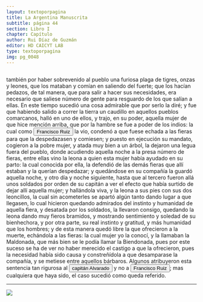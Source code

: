 ```yaml
---
layout: textoporpagina
title: La Argentina Manuscrita
subtitle: página 44
section: Libro I
chapter: Capítulo 
author: Rui Díaz de Guzmán
editor: HD CAICYT LAB
type: textoporpagina
img: pg_0048
---
```


<div class="row">
    <div class="column">
<p>también por haber sobrevenido al pueblo una furiosa plaga de tigres, onzas y leones, que los mataban y comían en saliendo del fuerte; que los hacían pedazos, de tal manera, que para salir a hacer sus necesidades, era necesario que saliese número de gente para resguardo de los que salían a ellas. En este tiempo sucedió una cosa admirable que por serlo la diré; y fue que habiendo salido a correr la tierra un caudillo en aquellos pueblos comarcanos, halló en uno de ellos, y trajo, en su poder, aquella mujer de que hice mención arriba, que por la hambre se fue a poder de los indios: la cual como <button class="balloon" data-balloon-pos="up" data-balloon-length="large" data-balloon="Se refiere a Francisco Ruiz Galán.">Francisco Ruiz</button> la vio, condenó a que fuese echada a las fieras para que la despedazasen y comiesen; y puesto en ejecución su mandato, cogieron a la pobre mujer, y atada muy bien a un árbol, la dejaron una legua fuera del pueblo, donde acudiendo aquella noche a la presa número de fieras, entre ellas vino la leona a quien esta mujer había ayudado en su parto: la cual conocida por ella, la defendió de las demás fieras que allí estaban y la querían despedazar; y quedándose en su compañía la guardó aquella noche, y otro día y noche siguiente, hasta que al tercero fueron allá unos soldados por orden de su capitán a ver el efecto que había surtido de dejar allí aquella mujer; y hallándola viva, y la leona a sus pies con sus dos leoncillos, la cual sin acometerles se apartó algún tanto dando lugar a que llegasen, lo cual hicieron quedando admirados del instinto y humanidad de aquella fiera, y desatada por los soldados, la llevaron consigo, quedando la leona dando muy fieros bramidos, y mostrando sentimiento y soledad de su bienhechora, y por otra parte, su real instinto y gratitud, y más humanidad que los hombres; y de esta manera quedó libre la que ofrecieron a la muerte, echándola a las fieras: la cual mujer yo la conocí, y la llamaban la Maldonada, que más bien se le podía llamar la Biendonada, pues por este suceso se ha de ver no haber merecido el castigo a que la ofrecieron, pues la necesidad había sido causa y constreñídola a que desamparase la compañía, y se metiese entre aquellos bárbaros. Algunos atribuyeron esta sentencia tan rigurosa al <button class="balloon" data-balloon-pos="up" data-balloon-length="large" data-balloon="Capitán Francisco de Alvarado.">capitán Alvarado</button> y no a <button class="balloon" data-balloon-pos="up" data-balloon-length="large" data-balloon="Se refiere a Francisco Ruiz Galán.">Francisco Ruiz</button>; mas cualquiera que haya sido, el caso sucedió como queda referido.</p><hr></div>

<div class="column">
<a href="{{site.baseurl}}/assets/img/argentina_manuscrita/{{page.img}}.jpg"><img src="{{site.baseurl}}/assets/img/argentina_manuscrita/{{page.img}}.jpg"></a>
</div>
</div>